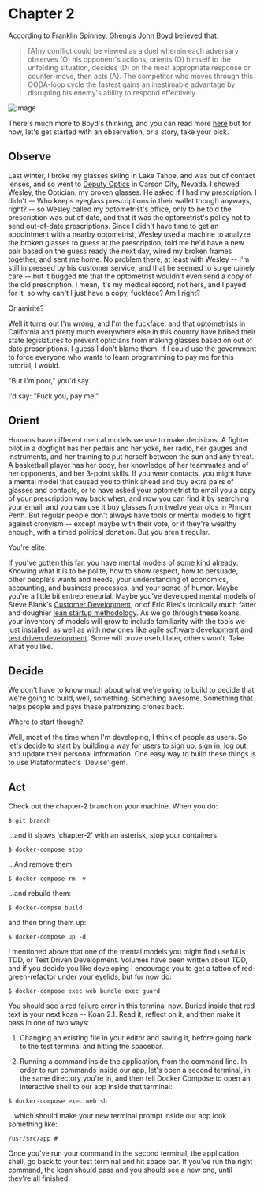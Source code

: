 # Chapter 2

According to Franklin Spinney, [Ghengis John Boyd](http://radio-weblogs.com/0107127/stories/2002/12/23/genghisJohnChuckSpinneysBioOfJohnBoyd.html) believed that:

> [A]ny conflict could be viewed as a duel wherein each adversary observes (O) his opponent's actions, orients (O) himself to the unfolding situation, decides (D) on the most appropriate response or counter-move, then acts (A). The competitor who moves through this OODA-loop cycle the fastest gains an inestimable advantage by disrupting his enemy's ability to respond effectively.

![image](https://www.seba.blog/wp-content/uploads/2017/07/ooda-loop-e1500631690732.png)

There's much more to Boyd's thinking, and you can read more [here](https://www.seba.blog/2017/07/ooda-loop-method-for-dealing-with-uncertainty/) but for now, let's get started with an observation, or a story, take your pick.

## Observe

Last winter, I broke my glasses skiing in Lake Tahoe, and was out of contact lenses, and so went to [Deputy Optics](https://www.deputyoptics.com/) in Carson City, Nevada. I showed Wesley, the Optician, my broken glasses. He asked if I had my prescription. I didn't -- Who keeps eyeglass prescriptions in their wallet though anyways, right? -- so Wesley called my optometrist's office, only to be told the prescription was out of date, and that it was the optometrist's policy not to send out-of-date prescriptions. Since I didn't have time to get an appointment with a nearby optometrist, Wesley used a machine to analyze the broken glasses to guess at the prescription, told me he'd have a new pair based on the guess ready the next day, wired my broken frames together, and sent me home. No problem there, at least with Wesley -- I'm still impressed by his customer service, and that he seemed to so genuinely care -- but it bugged me that the optometrist wouldn't even send a copy of the old prescription. I mean, it's my medical record, not hers, and I payed for it, so why can't I just have a copy, fuckface? Am I right?

Or amirite?

Well it turns out I'm wrong, and I'm the fuckface, and that optometrists in California and pretty much everywhere else in this country have bribed their state legislatures to prevent opticians from making glasses based on out of date prescriptions. I guess I don't blame them. If I could use the government to force everyone who wants to learn programming to pay me for this tutorial, I would.

"But I'm poor," you'd say.

I'd say: "Fuck you, pay me."

## Orient

Humans have different mental models we use to make decisions. A fighter pilot in a dogfight has her pedals and her yoke, her radio, her gauges and instruments, and her training to put herself between the sun and any threat. A basketball player has her body, her knowledge of her teammates and of her opponents, and her 3-point skills. If you wear contacts, you might have a mental model that caused you to think ahead and buy extra pairs of glasses and contacts, or to have asked your optometrist to email you a copy of your prescription way back when, and now you can find it by searching your email, and you can use it buy glasses from twelve year olds in Phnom Penh. But regular people don't always have tools or mental models to fight against cronyism -- except maybe with their vote, or if they're wealthy enough, with a timed political donation. But you aren't regular.

You're elite.

If you've gotten this far, you have mental models of some kind already: Knowing what it is to be polite, how to show respect, how to persuade, other people's wants and needs, your understanding of economics, accounting, and business processes, and your sense of humor. Maybe you're a little bit entrepreneurial. Maybe you've developed mental models of Steve Blank's [Customer Development](https://en.wikipedia.org/wiki/Customer_development), or of Eric Ries's ironically much fatter and doughier [lean startup methodology](https://en.wikipedia.org/wiki/Lean_startup). As we go through these koans, your inventory of models will grow to include familiarity with the tools we just installed, as well as with new ones like [agile software development](https://en.wikipedia.org/wiki/Agile_software_development) and [test driven development](https://en.wikipedia.org/wiki/Test-driven_development). Some will prove useful later, others won't. Take what you like.

## Decide

We don't have to know much about what we're going to build to decide that we're going to build, well, something. Something awesome. Something that helps people and pays these patronizing crones back.

Where to start though?

Well, most of the time when I'm developing, I think of people as users. So let's decide to start by building a way for users to sign up, sign in, log out, and update their personal information. One easy way to build these things is to use Plataformatec's 'Devise' gem.  

## Act

Check out the chapter-2 branch on your machine. When you do:

`$ git branch`

...and it shows 'chapter-2' with an asterisk, stop your containers:

`$ docker-compose stop`

...And remove them:

`$ docker-compose rm -v`

...and rebuild them:

`$ docker-compse build`

and then bring them up:

`$ docker-compose up -d`

I mentioned above that one of the mental models you might find useful is TDD, or Test Driven Development. Volumes have been written about TDD, and if you decide you like developing I encourage you to get a tattoo of red-green-refactor under your eyelids, but for now do:

`$ docker-compose exec web bundle exec guard`

You should see a red failure error in this terminal now. Buried inside that red text is your next koan -- Koan 2.1. Read it, reflect on it, and then make it pass in one of two ways:

1. Changing an existing file in your editor and saving it, before going back to the test terminal and hitting the spacebar.

2. Running a command inside the application, from the command line. In order to run commands inside our app, let's open a second terminal, in the same directory you're in, and then tell Docker Compose to open an interactive shell to our app inside that terminal:

`$ docker-compose exec web sh`

...which should make your new terminal prompt inside our app look something like:

`/usr/src/app #`

Once you've run your command in the second terminal, the application shell, go back to your test terminal and hit space bar. If you've run the right command, the koan should pass and you should see a new one, until they're all finished.
